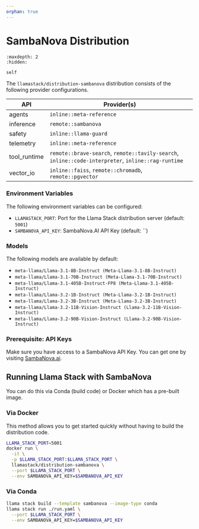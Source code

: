 ```yaml
---
orphan: true
---
```

# SambaNova Distribution

```{toctree}
:maxdepth: 2
:hidden:

self
```

The `llamastack/distribution-sambanova` distribution consists of the following provider configurations.

| API | Provider(s) |
|-----|-------------|
| agents | `inline::meta-reference` |
| inference | `remote::sambanova` |
| safety | `inline::llama-guard` |
| telemetry | `inline::meta-reference` |
| tool_runtime | `remote::brave-search`, `remote::tavily-search`, `inline::code-interpreter`, `inline::rag-runtime` |
| vector_io | `inline::faiss`, `remote::chromadb`, `remote::pgvector` |


### Environment Variables

The following environment variables can be configured:

- `LLAMASTACK_PORT`: Port for the Llama Stack distribution server (default: `5001`)
- `SAMBANOVA_API_KEY`: SambaNova.AI API Key (default: ``)

### Models

The following models are available by default:

- `meta-llama/Llama-3.1-8B-Instruct (Meta-Llama-3.1-8B-Instruct)`
- `meta-llama/Llama-3.1-70B-Instruct (Meta-Llama-3.1-70B-Instruct)`
- `meta-llama/Llama-3.1-405B-Instruct-FP8 (Meta-Llama-3.1-405B-Instruct)`
- `meta-llama/Llama-3.2-1B-Instruct (Meta-Llama-3.2-1B-Instruct)`
- `meta-llama/Llama-3.2-3B-Instruct (Meta-Llama-3.2-3B-Instruct)`
- `meta-llama/Llama-3.2-11B-Vision-Instruct (Llama-3.2-11B-Vision-Instruct)`
- `meta-llama/Llama-3.2-90B-Vision-Instruct (Llama-3.2-90B-Vision-Instruct)`


### Prerequisite: API Keys

Make sure you have access to a SambaNova API Key. You can get one by visiting [SambaNova.ai](https://cloud.sambanova.ai/).


## Running Llama Stack with SambaNova

You can do this via Conda (build code) or Docker which has a pre-built image.

### Via Docker

This method allows you to get started quickly without having to build the distribution code.

```bash
LLAMA_STACK_PORT=5001
docker run \
  -it \
  -p $LLAMA_STACK_PORT:$LLAMA_STACK_PORT \
  llamastack/distribution-sambanova \
  --port $LLAMA_STACK_PORT \
  --env SAMBANOVA_API_KEY=$SAMBANOVA_API_KEY
```

### Via Conda

```bash
llama stack build --template sambanova --image-type conda
llama stack run ./run.yaml \
  --port $LLAMA_STACK_PORT \
  --env SAMBANOVA_API_KEY=$SAMBANOVA_API_KEY
```
